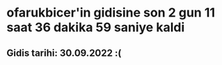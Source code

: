 # ofarukbicer'in gidisine son 2 gun 11 saat 36 dakika 59 saniye kaldi

## Gidis tarihi: 30.09.2022 :(